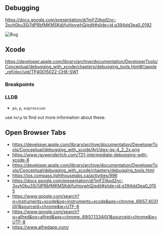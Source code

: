 ## Debugging

https://docs.google.com/presentation/d/1mFZlApd2nc-3xvh0bu3Si7dPRbfMKMSKdjjfuHoywhQ/edit#slide=id.g394dd3ea0_0192

![Bug](https://geekwhisperin.files.wordpress.com/2009/09/bug-vs-feature.jpg)


## Xcode

https://developer.apple.com/library/archive/documentation/DeveloperTools/Conceptual/debugging_with_xcode/chapters/debugging_tools.html#//apple_ref/doc/uid/TP40015022-CH8-SW1

### Breakpoints

### LLDB

* `po`, `p`, `expression`

use `help` to find out more information about these.

## Open Browser Tabs


* https://developer.apple.com/library/archive/documentation/DeveloperTools/Conceptual/debugging_with_xcode/Art/dwx-qs-4_2_2x.png
* https://www.raywenderlich.com/721-intermediate-debugging-with-xcode-8
* https://developer.apple.com/library/archive/documentation/DeveloperTools/Conceptual/debugging_with_xcode/chapters/debugging_tools.html
* https://ios.compass.lighthouselabs.ca/activities/996
* https://docs.google.com/presentation/d/1mFZlApd2nc-3xvh0bu3Si7dPRbfMKMSKdjjfuHoywhQ/edit#slide=id.g394dd3ea0_0155
* https://www.google.com/search?q=instruments+xcode&oq=instruments+xcode&aqs=chrome..69i57.4031j0j1&sourceid=chrome&ie=UTF-8
* https://www.google.com/search?q=alfred&oq=alfred&aqs=chrome..69i57.1334j0j1&sourceid=chrome&ie=UTF-8
* https://www.alfredapp.com/
